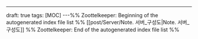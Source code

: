 ---
draft: true
tags: [MOC]
---%% Zoottelkeeper: Beginning of the autogenerated index file list  %%
 [[post/Server/Note. 서버_구성도|Note. 서버_구성도]]
%% Zoottelkeeper: End of the autogenerated index file list  %%
